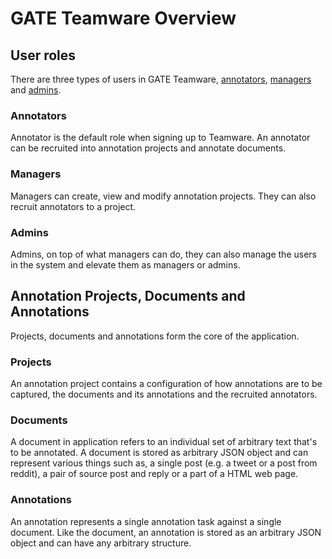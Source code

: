 # GATE Teamware Overview

## User roles

There are three types of users in GATE Teamware, [annotators](#annotators), [managers](#managers) 
and [admins](#admins). 

### Annotators

Annotator is the default role when signing up to Teamware. An annotator can be recruited into 
annotation projects and annotate documents. 


### Managers

Managers can create, view and modify annotation projects. They can also recruit annotators to a project.

### Admins

Admins, on top of what managers can do, they can also manage the users in the system and elevate them as
managers or admins.

## Annotation Projects, Documents and Annotations

Projects, documents and annotations form the core of the application.

### Projects

An annotation project contains a configuration of how annotations are to be captured, the documents and its
annotations and the recruited annotators.


### Documents

A document in application refers to an individual set of arbitrary text that's to be annotated. A document 
is stored as arbitrary JSON object and can represent various things such as, a single post (e.g. a tweet 
or a post from reddit), a pair of source post and reply or a part of a HTML web page.


### Annotations

An annotation represents a single annotation task against a single document. Like the document,
an annotation is stored as an arbitrary JSON object and can have any arbitrary structure.



